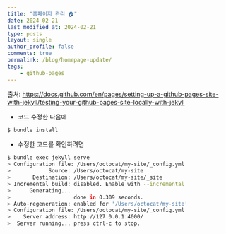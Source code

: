 ```yaml
---
title: "홈페이지 관리 🏠"
date: 2024-02-21
last_modified_at: 2024-02-21
type: posts
layout: single
author_profile: false
comments: true
permalink: /blog/homepage-update/
tags:
    - github-pages
---
```


출처: <https://docs.github.com/en/pages/setting-up-a-github-pages-site-with-jekyll/testing-your-github-pages-site-locally-with-jekyll>

* 코드 수정한 다음에
```bash
$ bundle install
```

* 수정한 코드를 확인하려면
```bash
$ bundle exec jekyll serve
> Configuration file: /Users/octocat/my-site/_config.yml
>            Source: /Users/octocat/my-site
>       Destination: /Users/octocat/my-site/_site
> Incremental build: disabled. Enable with --incremental
>      Generating...
>                    done in 0.309 seconds.
> Auto-regeneration: enabled for '/Users/octocat/my-site'
> Configuration file: /Users/octocat/my-site/_config.yml
>    Server address: http://127.0.0.1:4000/
>  Server running... press ctrl-c to stop.
```